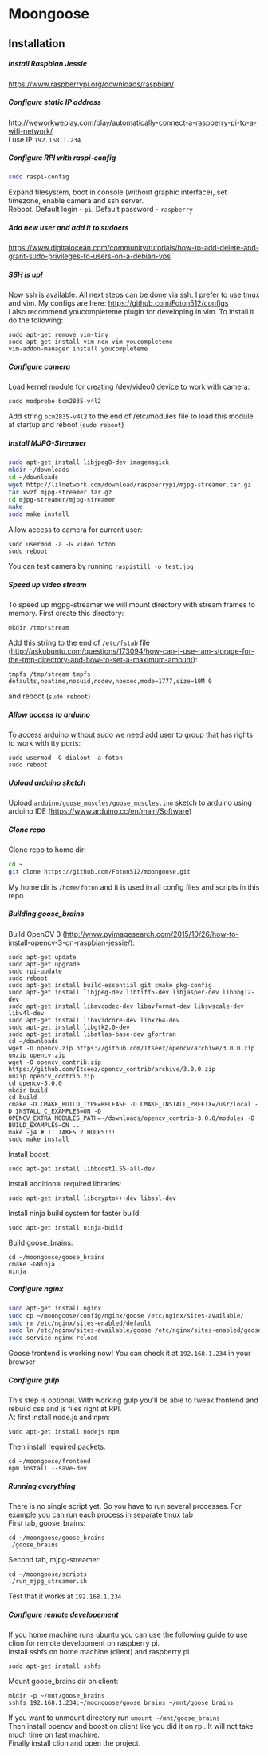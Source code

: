 # Moongoose

## Installation
##### Install Raspbian Jessie
https://www.raspberrypi.org/downloads/raspbian/
##### Configure static IP address
http://weworkweplay.com/play/automatically-connect-a-raspberry-pi-to-a-wifi-network/  
I use IP `192.168.1.234`
##### Configure RPI with raspi-config
 ```bash
sudo raspi-config
```
Expand filesystem, boot in console (without graphic interface), set timezone, enable camera and ssh server.  
Reboot. Default login - `pi`. Default password - `raspberry`
##### Add new user and add it to sudoers
https://www.digitalocean.com/community/tutorials/how-to-add-delete-and-grant-sudo-privileges-to-users-on-a-debian-vps
##### SSH is up!
Now ssh is available. All next steps can be done via ssh. I prefer to use tmux and vim. My configs are here: https://github.com/Foton512/configs  
I also recommend youcompleteme plugin for developing in vim. To install it do the following:
```
sudo apt-get remove vim-tiny
sudo apt-get install vim-nox vim-youcompleteme
vim-addon-manager install youcompleteme
```
##### Configure camera
Load kernel module for creating /dev/video0 device to work with camera:
```
sudo modprobe bcm2835-v4l2
```
Add string `bcm2835-v4l2` to the end of /etc/modules file to load this module at startup and reboot (`sudo reboot`)
##### Install MJPG-Streamer
```bash
sudo apt-get install libjpeg8-dev imagemagick
mkdir ~/downloads
cd ~/downloads
wget http://lilnetwork.com/download/raspberrypi/mjpg-streamer.tar.gz
tar xvzf mjpg-streamer.tar.gz
cd mjpg-streamer/mjpg-streamer
make
sudo make install
```
Allow access to camera for current user:
```
sudo usermod -a -G video foton
sudo reboot
```
You can test camera by running `raspistill -o test.jpg`
##### Speed up video stream
To speed up mgpg-streamer we will mount directory with stream frames to memory. First create this directory:
```
mkdir /tmp/stream
```
Add this string to the end of `/etc/fstab` file (http://askubuntu.com/questions/173094/how-can-i-use-ram-storage-for-the-tmp-directory-and-how-to-set-a-maximum-amount):
```
tmpfs /tmp/stream tmpfs defaults,noatime,nosuid,nodev,noexec,mode=1777,size=10M 0
```
and reboot (`sudo reboot`)
##### Allow access to arduino
To access arduino without sudo we need add user to group that has rights to work with tty ports:
```
sudo usermod -G dialout -a foton
sudo reboot
```
##### Upload arduino sketch
Upload `arduino/goose_muscles/goose_muscles.ino` sketch to arduino using arduino IDE (https://www.arduino.cc/en/main/Software)
##### Clone repo
Clone repo to home dir:  
```bash
cd ~
git clone https://github.com/Foton512/moongoose.git
```
My home dir is `/home/foton` and it is used in all config files and scripts in this repo
##### Building goose_brains
Build OpenCV 3 (http://www.pyimagesearch.com/2015/10/26/how-to-install-opencv-3-on-raspbian-jessie/):
```
sudo apt-get update
sudo apt-get upgrade
sudo rpi-update
sudo reboot
sudo apt-get install build-essential git cmake pkg-config
sudo apt-get install libjpeg-dev libtiff5-dev libjasper-dev libpng12-dev
sudo apt-get install libavcodec-dev libavformat-dev libswscale-dev libv4l-dev
sudo apt-get install libxvidcore-dev libx264-dev
sudo apt-get install libgtk2.0-dev
sudo apt-get install libatlas-base-dev gfortran
cd ~/downloads
wget -O opencv.zip https://github.com/Itseez/opencv/archive/3.0.0.zip
unzip opencv.zip
wget -O opencv_contrib.zip https://github.com/Itseez/opencv_contrib/archive/3.0.0.zip
unzip opencv_contrib.zip
cd opencv-3.0.0
mkdir build
cd build
cmake -D CMAKE_BUILD_TYPE=RELEASE -D CMAKE_INSTALL_PREFIX=/usr/local -D INSTALL_C_EXAMPLES=ON -D OPENCV_EXTRA_MODULES_PATH=~/downloads/opencv_contrib-3.0.0/modules -D BUILD_EXAMPLES=ON ..
make -j4 # IT TAKES 2 HOURS!!!
sudo make install
```
Install boost:
```
sudo apt-get install libboost1.55-all-dev
```
Install additional required libraries:
```
sudo apt-get install libcrypto++-dev libssl-dev
```
Install ninja build system for faster build:
```
sudo apt-get install ninja-build
```
Build goose_brains:
```
cd ~/moongoose/goose_brains
cmake -GNinja .
ninja
```
##### Configure nginx
```bash
sudo apt-get install nginx
sudo cp ~/moongoose/config/nginx/goose /etc/nginx/sites-available/
sudo rm /etc/nginx/sites-enabled/default
sudo ln /etc/nginx/sites-available/goose /etc/nginx/sites-enabled/goose
sudo service nginx reload
```
Goose frontend is working now! You can check it at `192.168.1.234` in your browser
##### Configure gulp
This step is optional. With working gulp you'll be able to tweak frontend and rebuild css and js files right at RPI.  
At first install node.js and npm:
```
sudo apt-get install nodejs npm
```
Then install required packets:
```
cd ~/moongoose/frontend
npm install --save-dev
```
##### Running everything
There is no single script yet. So you have to run several processes. For example you can run each process in separate tmux tab  
First tab, goose_brains:
```
cd ~/moongoose/goose_brains
./goose_brains
```
Second tab, mjpg-streamer:
```
cd ~/moongoose/scripts
./run_mjpg_streamer.sh
```
Test that it works at `192.168.1.234`
##### Configure remote developement
If you home machine runs ubuntu you can use the following guide to use clion for remote development on raspberry pi.  
Install sshfs on home machine (client) and raspberry pi
```
sudo apt-get install sshfs
```
Mount goose_brains dir on client:
```
mkdir -p ~/mnt/goose_brains
sshfs 192.168.1.234:~/moongoose/goose_brains ~/mnt/goose_brains
```
If you want to unmount directory run `umount ~/mnt/goose_brains`  
Then install opencv and boost on client like you did it on rpi. It will not take much time on fast machine.  
Finally install clion and open the project.
